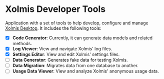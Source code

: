 # Xolmis Developer Tools

Application with a set of tools to help develop, configure and manage [Xolmis Desktop](https://github.com/cbeier-studio/Xolmis). It includes the following tools:

- [x] **Code Generator**: Currently, it can generate data models and related methods.
- [x] **Log Viewer**: View and navigate Xolmis' log files.
- [x] **Settings Editor**: View and edit Xolmis' settings files.
- [ ] **Data Generator**: Generates fake data for testing Xolmis.
- [ ] **Data Migration**: Migrates data from one database to another.
- [ ] **Usage Data Viewer**: View and analyze Xolmis' anonymous usage data.
